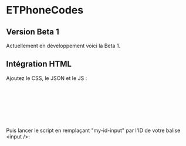 # ETPhoneCodes

## Version Beta 1

Actuellement en développement voici la Beta 1.

## Intégration HTML

Ajoutez le CSS, le JSON et le JS :
<pre><code>
<link rel="stylesheet" type="text/css" href="./etphonecodes/css/etphonecodes.min.css" media="all" />
<script type="text/javascript" src="./etphonecodes/etphonecodes.data.min.js"></script>
<script type="text/javascript" src="./etphonecodes/etphonecodes.min.js"></script>
</code></pre>

Puis lancer le script en remplaçant "my-id-input" par l'ID de votre balise \<input /\>:
<pre><code>
<script type="text/javascript">
	document.addEventListener("DOMContentLoaded", function(event) {
		var my_etphonecodes = new ETPhoneCodes("my-id-input");
	});
</script>
</code></pre>
